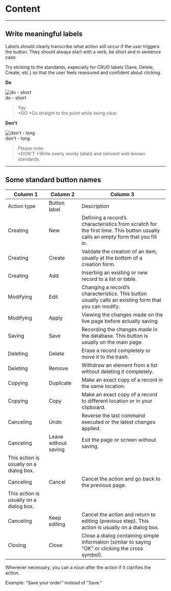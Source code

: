 
# Content

---

## Write meaningful labels

Labels should clearly transcribe what action will occur if the user triggers the button. They should always start with a verb, be short and in sentence case.

Try sticking to the standards, especially for CRUD labels (Save, Delete, Create, etc.) so that the user feels reassured and confident about clicking.

  
**Do**  
  
![do - short](https://studio-assets.supernova.io/design-systems/81732/616b29d5-7c37-40ea-a8ef-bbe172f4ff36.png)  
do - short  
  
> Yay:  
> *DO
*Go straight to the point while being clear.  
  
**Don't**  
  
![don't - long](https://studio-assets.supernova.io/design-systems/81732/d8a4b0f4-5bf0-47ee-8d90-d982881f7751.png)  
don't - long  
  
> Please note:  
> *DON'T 
*Write overly wordy labels and reinvent well-known standards.  


---

## Some standard button names

  
| Column 1 | Column 2 | Column 3 |  
| --- | --- | --- |  
| Action type | Button label | Description |  
| Creating | New | Defining a record’s characteristics from scratch for the first time. This button usually calls an empty form that you fill in. |  
| Creating | Create | Validate the creation of an item, usually at the bottom of a creation form. |  
| Creating | Add | Inserting an existing or new record to a list or table. |  
| Modifying | Edit | Changing a record’s characteristics. This button usually calls an existing form that you can modify. |  
| Modifying | Apply | Viewing the changes made on the live page before actually saving. |  
| Saving | Save | Recording the changes made in the database. This button is usually on the main page. |  
| Deleting | Delete | Erase a record completely or move it to the trash. |  
| Deleting | Remove | Withdraw an element from a list without deleting it completely. |  
| Copying | Duplicate | Make an exact copy of a record in the same location. |  
| Copying | Copy | Make an exact copy of a record to different location or in your clipboard. |  
| Canceling | Undo | Reverse the last command executed or the latest changes applied. |  
| Canceling | Leave without saving | Exit the page or screen without saving. |  
| This action is usually on a dialog box. |  |  |  
| Canceling | Cancel | Cancel the action and go back to the previous page. |  
| This action is usually on a dialog box. |  |  |  
| Canceling | Keep editing | Cancel the action and return to editing (previous step). This action is usually on a dialog box. |  
| Closing | Close | Close a dialog containing simple information (similar to saying “OK” or clicking the cross symbol). |  


Whenever necessary, you can a noun after the action if it clarifies the action.

Example: “Save your order” instead of “Save.”